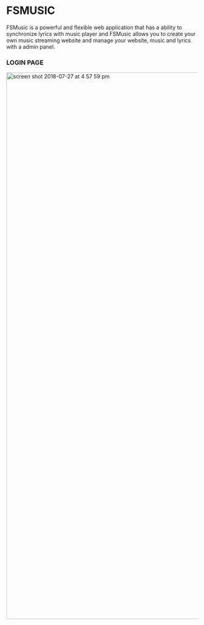# FSMUSIC
FSMusic is a powerful and flexible web application that has a ability to synchronize lyrics with music player and FSMusic allows you to create your own music streaming website and manage your website, music and lyrics with a admin panel.
### LOGIN PAGE
<img width="1440" alt="screen shot 2018-07-27 at 4 57 59 pm" src="https://user-images.githubusercontent.com/41792322/43325657-f28f69ce-91bf-11e8-9b19-f43674ea3029.png">

